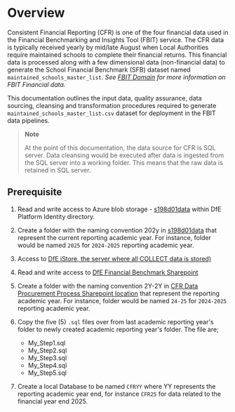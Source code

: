# Overview

Consistent Financial Reporting (CFR) is one of the four financial data used in the Financial Benchmarking and Insights Tool (FBIT) service. The CFR data is typically received yearly by mid/late August when Local Authorities require maintained schools to complete their financial returns. This financial data is processed along with a few dimensional data (non-financial data) to generate the School Financial Benchmark (SFB) dataset named `maintained_schools_master_list`. _See [FBIT Domain](/documentation/data/1_Domain.md) for more information on FBIT Financial data._

This documentation outlines the input data, quality assurance, data sourcing, cleansing and transformation procedures required to generate `maintained_schools_master_list.csv` dataset for deployment in the FBIT data pipelines.

> **Note**
>
> At the point of this documentation, the data source for CFR is SQL server.
> Data cleansing would be executed after data is ingested from the SQL server into a working folder. This means that the raw data is retained in SQL server.

## Prerequisite

1. Read and write access to Azure blob storage - [s198d01data](https://s198d01data.blob.core.windows.net/raw/default/) within DfE Platform Identity directory.
2. Create a folder with the naming convention 202y in [s198d01data](https://s198d01data.blob.core.windows.net/raw/default/) that represent the current reporting academic year. For instance, folder would be named `2025` for `2024-2025` reporting academic year.
3. Access to [DfE iStore, the server where all COLLECT data is stored)](https://educationgovuk.sharepoint.com/:w:/r/sites/DfEFinancialBenchmarking/_layouts/15/Doc.aspx?sourcedoc=%7BA47507F6-2C23-487A-98EC-0B6C75A7471A%7D&file=CFR%20source%20data%20access%20request.docx&action=default&mobileredirect=true)
4. Read and write access to [DfE Financial Benchmark Sharepoint](https://educationgovuk.sharepoint.com/sites/DfEFinancialBenchmarking/Shared%20Documents/Forms/AllItems.aspx?viewid=7afed90f%2D9f2f%2D431a%2D93ce%2D48075c0e93d8&csf=1&web=1&e=boXhxD&CID=0fb7a62d%2De68f%2D4f86%2Dac15%2D27e9c4f7b4a6&FolderCTID=0x012000B007B75DE8F91C4B82D20FE8B354FCBD)
5. Create a folder with the naming convention 2Y-2Y in [CFR Data Procurement Process Sharepoint location](https://educationgovuk.sharepoint.com/sites/DfEFinancialBenchmarking/Shared%20Documents/Forms/AllItems.aspx?id=%2Fsites%2FDfEFinancialBenchmarking%2FShared%20Documents%2FCFR%20Data%20Procurement%20Process&viewid=7afed90f%2D9f2f%2D431a%2D93ce%2D48075c0e93d8&csf=1&web=1&e=boXhxD&CID=0fb7a62d%2De68f%2D4f86%2Dac15%2D27e9c4f7b4a6&FolderCTID=0x012000B007B75DE8F91C4B82D20FE8B354FCBD) that represent the reporting academic year. For instance, folder would be named `24-25` for `2024-2025` reporting academic year.
6. Copy the five (5) `.sql` files over from last academic reporting year's folder to newly created academic reporting year's folder. The file are;

    - My_Step1.sql
    - My_Step2.sql
    - My_Step3.sql
    - My_Step4.sql
    - My_Step5.sql

7. Create a local Database to be named `CFRYY` where YY represents the reporting academic year end, for instance `CFR25` for data related to the financial year end 2025.
